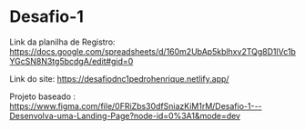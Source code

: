 # Desafio-1
Link da planilha de Registro: https://docs.google.com/spreadsheets/d/160m2UbAp5kblhxv2TQg8D1lVc1bYGcSN8N3tg5bcdgA/edit#gid=0 

Link do site: https://desafiodnc1pedrohenrique.netlify.app/

Projeto baseado : https://www.figma.com/file/0FRiZbs30dfSniazKiM1rM/Desafio-1---Desenvolva-uma-Landing-Page?node-id=0%3A1&mode=dev
